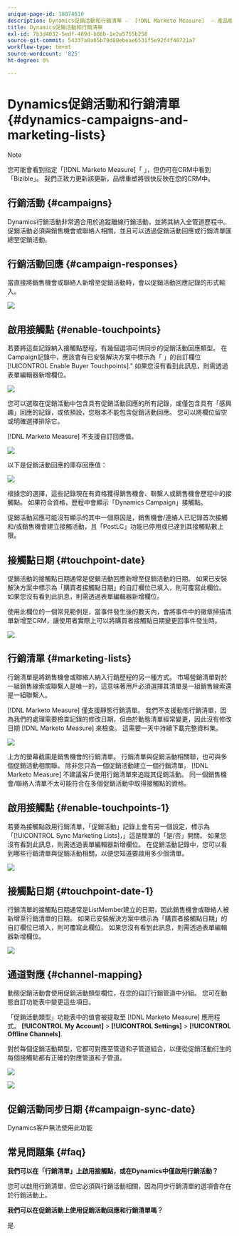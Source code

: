 ```yaml
---
unique-page-id: 18874610
description: Dynamics促銷活動和行銷清單 —  [!DNL Marketo Measure]  — 產品檔案
title: Dynamics促銷活動和行銷清單
exl-id: 7b3d4032-5edf-489d-b86b-1e2a5755b258
source-git-commit: 54337a0a65b79d80ebeae6531f5e92f4f48721a7
workflow-type: tm+mt
source-wordcount: '825'
ht-degree: 0%

---
```


# Dynamics促銷活動和行銷清單 {#dynamics-campaigns-and-marketing-lists}

>[!NOTE]
>
>您可能會看到指定「[!DNL Marketo Measure]「 」，但仍可在CRM中看到「Bizible」。 我們正致力更新該更新，品牌重塑將很快反映在您的CRM中。

## 行銷活動 {#campaigns}

Dynamics行銷活動非常適合用於追蹤離線行銷活動，並將其納入全管道歷程中。 促銷活動必須與銷售機會或聯絡人相關，並且可以透過促銷活動回應或行銷清單匯總至促銷活動。

## 行銷活動回應 {#campaign-responses}

當直接將銷售機會或聯絡人新增至促銷活動時，會以促銷活動回應記錄的形式輸入。

![](assets/1.png)

## 啟用接觸點 {#enable-touchpoints}

若要將這些記錄納入接觸點歷程，有幾個選項可供同步的促銷活動回應類型。 在Campaign記錄中，應該會有已安裝解決方案中標示為「 」的自訂欄位[!UICONTROL Enable Buyer Touchpoints].&quot; 如果您沒有看到此訊息，則需透過表單編輯器新增欄位。

![](assets/2.png)

您可以選取在促銷活動中包含具有促銷活動回應的所有記錄，或僅包含具有「感興趣」回應的記錄，或依預設，您根本不能包含促銷活動回應。 您可以將欄位留空或明確選擇排除它。

[!DNL Marketo Measure] 不支援自訂回應值。

![](assets/3.png)

以下是促銷活動回應的庫存回應值：

![](assets/4.png)

根據您的選擇，這些記錄現在有資格獲得銷售機會、聯繫人或銷售機會歷程中的接觸點。 如果符合資格，歷程中會顯示「Dynamics Campaign」接觸點。

促銷活動回應可能沒有顯示的其中一個原因是，銷售機會/連絡人已記錄首次接觸和/或銷售機會建立接觸活動，且「PostLC」功能已停用或已達到其接觸點數上限。

## 接觸點日期 {#touchpoint-date}

促銷活動的接觸點日期通常是促銷活動回應新增至促銷活動的日期。 如果已安裝解決方案中標示為「購買者接觸點日期」的自訂欄位已填入，則可覆寫此欄位。 如果您沒有看到此訊息，則需透過表單編輯器新增欄位。

使用此欄位的一個常見範例是，當事件發生後的數天內，會將事件中的徽章掃描清單新增至CRM，讓使用者實際上可以將購買者接觸點日期變更回事件發生時。

![](assets/5.png)

## 行銷清單 {#marketing-lists}

行銷清單是將銷售機會或聯絡人納入行銷歷程的另一種方式。 市場營銷清單對於一組銷售線索或聯繫人是唯一的，這意味著用戶必須選擇其清單是一組銷售線索還是一組聯繫人。

[!DNL Marketo Measure] 僅支援靜態行銷清單。 我們不支援動態行銷清單，因為我們的處理需要檢查記錄的修改日期，但由於動態清單經常變更，因此沒有修改日期 [!DNL Marketo Measure] 來檢查。 這需要一天中持續下載完整資料集。

![](assets/6.png)

上方的螢幕截圖是銷售機會的行銷清單。 行銷清單與促銷活動相關聯，也可與多個促銷活動相關聯。 除非您只為一個促銷活動建立一個行銷清單， [!DNL Marketo Measure] 不建議客戶使用行銷清單來追蹤其促銷活動。 同一個銷售機會/聯絡人清單不太可能符合在多個促銷活動中取得接觸點的資格。

## 啟用接觸點 {#enable-touchpoints-1}

若要為接觸點啟用行銷清單，「促銷活動」記錄上會有另一個設定，標示為「[!UICONTROL Sync Marketing Lists]，」這是簡單的「是/否」開關。 如果您沒有看到此訊息，則需透過表單編輯器新增欄位。 在促銷活動記錄中，您可以看到哪些行銷清單與促銷活動相關，以便您知道要啟用多少個清單。

![](assets/7.png)

## 接觸點日期 {#touchpoint-date-1}

行銷清單的接觸點日期通常是ListMember建立的日期，因此銷售機會或聯絡人被新增至行銷清單的日期。 如果已安裝解決方案中標示為「購買者接觸點日期」的自訂欄位已填入，則可覆寫此欄位。 如果您沒有看到此訊息，則需透過表單編輯器新增欄位。

![](assets/8.png)

## 通道對應 {#channel-mapping}

動態促銷活動會使用促銷活動類型欄位，在您的自訂行銷管道中分組。 您可在動態自訂功能表中變更這些項目。

「促銷活動類型」功能表中的值會被提取至 [!DNL Marketo Measure] 應用程式。 **[!UICONTROL My Account]** > **[!UICONTROL Settings]** > **[!UICONTROL Offline Channels]**.

對於每個促銷活動類型，它都可對應至管道和子管道組合，以便從促銷活動衍生的每個接觸點都有正確的對應管道和子管道。

![](assets/9.png)

![](assets/10.png)

## 促銷活動同步日期 {#campaign-sync-date}

Dynamics客戶無法使用此功能

## 常見問題集 {#faq}

**我們可以在「行銷清單」上啟用接觸點，或在Dynamics中僅啟用行銷活動？**

您可以啟用行銷清單，但它必須與行銷活動相關，因為同步行銷清單的選項會存在於行銷活動上。

**我們可以在促銷活動上使用促銷活動回應和行銷清單嗎？**

是.
